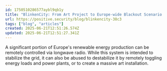 ```yaml
---
id: 1750510286577aybl9qb1y
title: "BlinkenCity: From Art Project to Europe-wide Blackout Scenario | Positive Security"
url: https://positive.security/blog/blinkencity-38c3
tags: ["blog", "articles"]
created: 2025-06-21T12:51:26.574Z
updated: 2025-06-21T12:51:27.341Z
---
```

A significant portion of Europe's renewable energy production can be remotely controlled via longwave radio. While this system is intended to stabilize the grid, it can also be abused to destabilize it by remotely toggling energy loads and power plants, or to create a massive art installation.
